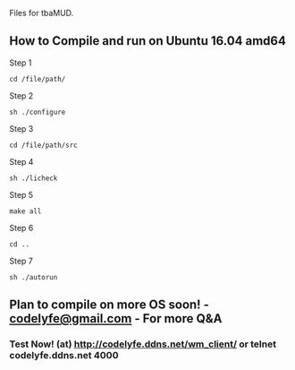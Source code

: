 Files for tbaMUD.

## How to Compile and run on Ubuntu 16.04 amd64 

Step 1
```
cd /file/path/
```
Step 2
```
sh ./configure
```
Step 3
```
cd /file/path/src
```
Step 4
```
sh ./licheck
```
Step 5
```
make all
```
Step 6
```
cd ..
```
Step 7
```
sh ./autorun
```

## Plan to compile on more OS soon! - codelyfe@gmail.com - For more Q&A
### Test Now! (at) http://codelyfe.ddns.net/wm_client/  or  telnet codelyfe.ddns.net 4000
